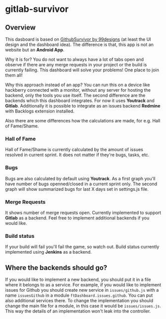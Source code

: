 # gitlab-survivor

## Overview

This dasboard is based on [GithubSurvivor by 99designs](https://github.com/99designs/githubsurvivor) (at least the UI design and the dashboard idea). The difference is that, this app is not an website but an **Android App**.

Why it is for? You do not want to always have a lot of tabs open and observe if there are any merge requests in your project or the build is currently failing. This dashboard will solve your problems! One place to join them all!

Why this approach instead of an app? You can run this on a device like hackberry connected with a monitor, without any server for hosting the backend, only the tools you use itself. The second difference are the backends which this dashboard integrates. For now it uses **Youtrack** and **Gitlab**. Additionally it is possible to integrate as an issues backend **Redmine** with Backlogs extension installed. 

Also there are some differences how the calculations are made, for e.g. Hall of Fame/Shame.

### Hall of Fame

Hall of Fame/Shame is currently calculated by the amount of issues resolved in current sprint. It does not matter if they're bugs, tasks, etc.

### Bugs

Bugs are also calculated by default using **Youtrack**. As a first graph you'll have number of bugs openned/closed in a current sprint only. The second graph will show summarized bugs for last X days set in settings.js file.

### Merge Requests

It shows number of merge requests open. Currently implemented to support **Gitlab** as a backend. Feel free to implement additional backends if you would like.

### Build status

If your build will fail you'll fail the game, so watch out. Build status currently implemented using **Jenkins** as a backend.


## Where the backends should go?

If you would like to implement a new backend, you should put it in a file where it belongs to as a service. For example, if you would like to implement issues for Github you should create new service in ```issues/github.js``` with a name ```issuesGithub``` in a module ```ftDashboard.issues.github```. You can put also additional services there. To change the implementation you should change the main file for a module, in this case it would be ```issues/issues.js```. This way the details of an implementation won't leak into the controller.


